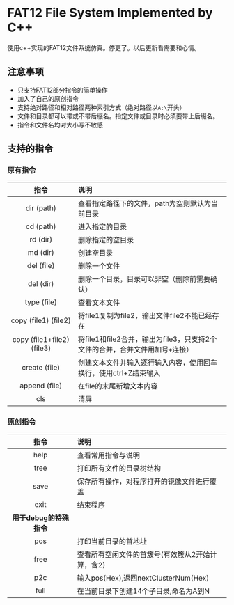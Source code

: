 # FAT12 File System Implemented by C++
使用c++实现的FAT12文件系统仿真。停更了。以后更新看需要和心情。
## 注意事项
- 只支持FAT12部分指令的简单操作
- 加入了自己的原创指令
- 支持绝对路径和相对路径两种索引方式（绝对路径以`A:\`开头）
- 文件和目录都可以带或不带后缀名。指定文件或目录时必须要带上后缀名。
- 指令和文件名均对大小写不敏感
## 支持的指令
### 原有指令
|指令|说明|
|:-:|:-|
|dir (path)|查看指定路径下的文件，path为空则默认为当前目录|
|cd (path)|进入指定的目录|
|rd (dir)|删除指定的空目录|
|md (dir)|创建空目录|
|del (file)|删除一个文件|
|del (dir)|删除一个目录，目录可以非空（删除前需要确认）|
|type (file)|查看文本文件|
|copy (file1) (file2)|将file1复制为file2，输出文件file2不能已经存在| 
|copy (file1+file2) (file3)|将file1和file2合并，输出为file3，只支持2个文件的合并，合并文件用加号`+`连接）|
|create (file)|创建文本文件并输入逐行输入内容，使用回车换行，使用ctrl+Z结束输入|
|append (file)|在file的末尾新增文本内容|
|cls|清屏|
### 原创指令
|指令|说明|
|:-:|:-|
|help|查看常用指令与说明|
|tree|打印所有文件的目录树结构|
|save|保存所有操作，对程序打开的镜像文件进行覆盖|
|exit|结束程序|
|**用于debug的特殊指令**|
|pos|打印当前目录的首地址|
|free|查看所有空闲文件的首簇号(有效簇从2开始计算，含2)|
|p2c|输入pos(Hex),返回nextClusterNum(Hex)|
|full|在当前目录下创建14个子目录,命名为A到N|

